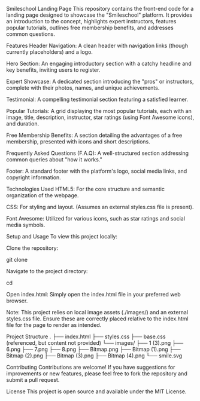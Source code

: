 Smileschool Landing Page
This repository contains the front-end code for a landing page designed to showcase the "Smileschool" platform. It provides an introduction to the concept, highlights expert instructors, features popular tutorials, outlines free membership benefits, and addresses common questions.

Features
Header Navigation: A clean header with navigation links (though currently placeholders) and a logo.

Hero Section: An engaging introductory section with a catchy headline and key benefits, inviting users to register.

Expert Showcase: A dedicated section introducing the "pros" or instructors, complete with their photos, names, and unique achievements.

Testimonial: A compelling testimonial section featuring a satisfied learner.

Popular Tutorials: A grid displaying the most popular tutorials, each with an image, title, description, instructor, star ratings (using Font Awesome icons), and duration.

Free Membership Benefits: A section detailing the advantages of a free membership, presented with icons and short descriptions.

Frequently Asked Questions (F.A.Q): A well-structured section addressing common queries about "how it works."

Footer: A standard footer with the platform's logo, social media links, and copyright information.

Technologies Used
HTML5: For the core structure and semantic organization of the webpage.

CSS: For styling and layout. (Assumes an external styles.css file is present).

Font Awesome: Utilized for various icons, such as star ratings and social media symbols.

Setup and Usage
To view this project locally:

Clone the repository:

git clone <repository-url>

Navigate to the project directory:

cd <project-folder-name>

Open index.html:
Simply open the index.html file in your preferred web browser.

Note: This project relies on local image assets (./images/) and an external styles.css file. Ensure these are correctly placed relative to the index.html file for the page to render as intended.

Project Structure
.
├── index.html
├── styles.css
├── base.css (referenced, but content not provided)
└── images/
    ├── 1 (3).png
    ├── 6.png
    ├── 7.png
    ├── 8.png
    ├── Bitmap.png
    ├── Bitmap (1).png
    ├── Bitmap (2).png
    ├── Bitmap (3).png
    ├── Bitmap (4).png
    └── smile.svg

Contributing
Contributions are welcome! If you have suggestions for improvements or new features, please feel free to fork the repository and submit a pull request.

License
This project is open source and available under the MIT License.